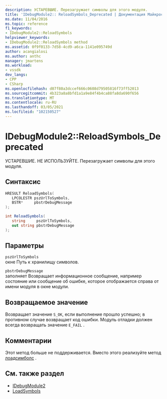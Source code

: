 ```yaml
---
description: УСТАРЕВШИЕ. Перезагружает символы для этого модуля.
title: 'IDebugModule2:: ReloadSymbols_Deprecated | Документация Майкрософт'
ms.date: 11/04/2016
ms.topic: reference
f1_keywords:
- IDebugModule2::ReloadSymbols
helpviewer_keywords:
- IDebugModule2::ReloadSymbols method
ms.assetid: 0f9f0133-7d58-4cd9-a6ca-1141e095749d
author: acangialosi
ms.author: anthc
manager: jmartens
ms.workload:
- vssdk
dev_langs:
- CPP
- CSharp
ms.openlocfilehash: d07f80a3dccef666c0608d79505816f73ff52013
ms.sourcegitcommit: 4b323a8a8bfd1a1a9e84f4b4ca88fa8da690f656
ms.translationtype: MT
ms.contentlocale: ru-RU
ms.lasthandoff: 03/05/2021
ms.locfileid: "102150527"
---
```

# <a name="idebugmodule2reloadsymbols_deprecated"></a>IDebugModule2::ReloadSymbols_Deprecated
УСТАРЕВШИЕ. НЕ ИСПОЛЬЗУЙТЕ. Перезагружает символы для этого модуля.

## <a name="syntax"></a>Синтаксис

```cpp
HRESULT ReloadSymbols( 
   LPCOLESTR pszUrlToSymbols,
   BSTR*     pbstrDebugMessage
);
```

```csharp
int ReloadSymbols( 
   string     pszUrlToSymbols,
   out string pbstrDebugMessage
);
```

## <a name="parameters"></a>Параметры
`pszUrlToSymbols`\
окне Путь к хранилищу символов.

`pbstrDebugMessage`\
заполняет Возвращает информационное сообщение, например состояние или сообщение об ошибке, которое отображается справа от имени модуля в окне модули.

## <a name="return-value"></a>Возвращаемое значение
 Возвращает значение `S_OK`, если выполнение прошло успешно; в противном случае возвращает код ошибки. Модуль отладки должен всегда возвращать значение `E_FAIL` .

## <a name="remarks"></a>Комментарии
 Этот метод больше не поддерживается. Вместо этого реализуйте метод [лоадсимболс](../../../extensibility/debugger/reference/idebugmodule3-loadsymbols.md) .

## <a name="see-also"></a>См. также раздел
- [IDebugModule2](../../../extensibility/debugger/reference/idebugmodule2.md)
- [LoadSymbols](../../../extensibility/debugger/reference/idebugmodule3-loadsymbols.md)

